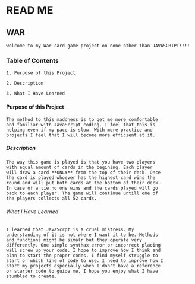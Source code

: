 # READ ME

## WAR
    welcome to my War card game project on none other than JAVASCRIPT!!!!

### Table of Contents
    1. Purpose of this Project

    2. Description 

    3. What I Have Learned

#### Purpose of this Project
    The method to this maddness is to get me more comfortable
    and familiar with JavaScript coding. I feel that this is
    helping even if my pace is slow. With more practice and
    projects I feel that I will become more efficient at it. 

##### Description
    The way this game is played is that you have two players
    with equal amount of cards in the begining. Each player
    will draw a card **ONLY** from the top of their deck. Once
    the card is played whoever has the highest card wins the
    round and will put both cards at the bottom of their deck.
    In case of a tie no one wins and the cards played will go
    back to each player. The game will continue untill one of
    the players collects all 52 cards.

###### What I Have Learned
    I learned that JavaScrpt is a cruel mistress. My
    understanding of it is not where I want it to be. Methods
    and functions might be simalr but they operate very
    differently. One simple synthax error or incorrect placing
    will screw up your code. I hope to improve how I think and
    plan to start the proper codes. I find myself struggle to
    start or which line of code to use. I need to improve how I
    start my projects especially when I don't have a reference 
    or starter code to guide me. I hope you enjoy what I have 
    stumbled to create. 